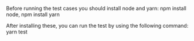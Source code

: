 Before running the test cases you should install node and yarn:
npm install node,
npm install yarn

After installing these, you can run the test by using the following command:
yarn test
